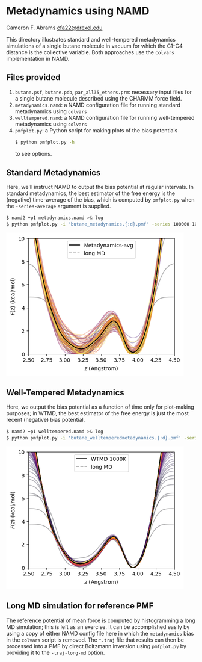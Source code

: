 # Metadynamics using NAMD

Cameron F. Abrams cfa22@drexel.edu

This directory illustrates standard and well-tempered metadynamics simulations of a single butane molecule in vacuum for which the C1-C4 distance is the collective variable.  Both approaches use the `colvars` implementation in NAMD.

## Files provided 

1. `butane.psf`, `butane.pdb`, `par_all35_ethers.prm`: necessary input files for a single butane molecule described using the CHARMM force field.
2. `metadynamics.namd`: a NAMD configuration file for running standard metadynamics using `colvars`
3. `welltempered.namd`: a NAMD configuration file for running well-tempered metadynamics using `colvars`
4. `pmfplot.py`: a Python script for making plots of the bias potentials
   ```bash
   $ python pmfplot.py -h
   ```
   to see options.

## Standard Metadynamics

Here, we'll instruct NAMD to output the bias potential at regular intervals.  In standard metadynamics, the best estimator of the free energy is the (negative) time-average of the bias, which is computed by `pmfplot.py` when the `-series-average` argument is supplied.
```bash
$ namd2 +p1 metadynamics.namd >& log 
$ python pmfplot.py -i 'butane_metadynamics.{:d}.pmf' -series 100000 10000000 100000 -o metad.png -series-average
```

![](metad-wav.png)

## Well-Tempered Metadynamics

Here, we output the bias potential as a function of time only for plot-making purposes; in WTMD, the best estimator of the free energy is just the most recent (negative) bias potential.

```bash
$ namd2 +p1 welltempered.namd >& log
$ python pmfplot.py -i 'butane_welltemperedmetadynamics.{:d}.pmf' -series 100000 10000000 100000 -o wtmd.png
```

![](wtmd.png)

## Long MD simulation for reference PMF

The reference potential of mean force is computed by histogramming a long MD simulation; this is left as an exercise.  It can be accomplished easily by using a copy of either NAMD config file here in which the `metadynamics` bias in the `colvars` script is removed.  The `*.traj` file that results can then be processed into a PMF by direct Boltzmann inversion using `pmfplot.py` by providing it to the `-traj-long-md` option.  